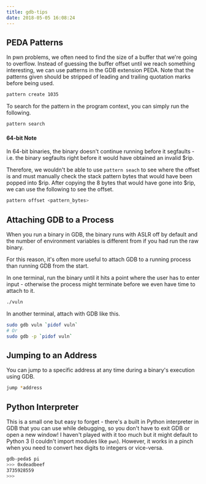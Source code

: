 ```yaml
---
title: gdb-tips
date: 2018-05-05 16:08:24
---
```


## PEDA Patterns
In pwn problems, we often need to find the size of a buffer that we're going to overflow. Instead of guessing the buffer offset until we reach something interesting, we can use patterns in the GDB extension PEDA. Note that the patterns given should be stripped of leading and trailing quotation marks before being used.

```sh
pattern create 1035
```

To search for the pattern in the program context, you can simply run the following.
```sh
pattern search
```

#### 64-bit Note
In 64-bit binaries, the binary doesn't continue running before it segfaults - i.e. the binary segfaults right before it would have obtained an invalid $rip.

Therefore, we wouldn't be able to use `pattern seach` to see where the offset is and must manually check the stack pattern bytes that would have been popped into $rip. After copying the 8 bytes that would have gone into $rip, we can use the following to see the offset.
```sh
pattern offset <pattern_bytes>
```

## Attaching GDB to a Process
When you run a binary in GDB, the binary runs with ASLR off by default and the number of environment variables is different from if you had run the raw binary.

For this reason, it's often more useful to attach GDB to a running process than running GDB from the start.

In one terminal, run the binary until it hits a point where the user has to enter input - otherwise the process might terminate before we even have time to attach to it.
```sh
./vuln
```

In another terminal, attach with GDB like this.
```sh
sudo gdb vuln `pidof vuln`
# Or
sudo gdb -p `pidof vuln`
```

## Jumping to an Address
You can jump to a specific address at any time during a binary's execution using GDB.
```sh
jump *address
```

## Python Interpreter
This is a small one but easy to forget - there's a built in Python interpreter in GDB that you can use while debugging, so you don't have to exit GDB or open a new window! I haven't played with it too much but it might default to Python 3 (I couldn't import modules like `pwn`). However, it works in a pinch when you need to convert hex digits to integers or vice-versa.

```sh
gdb-peda$ pi
>>> 0xdeadbeef
3735928559
>>>
```
